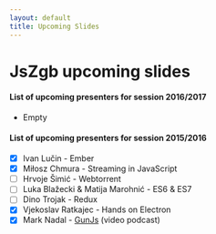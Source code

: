 ```yaml
---
layout: default
title: Upcoming Slides
---
```


# JsZgb upcoming slides
#### List of upcoming presenters for session 2016/2017

* Empty


#### List of upcoming presenters for session 2015/2016

* [X] Ivan Lučin - Ember
* [X] Miłosz Chmura  - Streaming in JavaScript
* [ ] Hrvoje Šimić - Webtorrent
* [ ] Luka Blažecki & Matija Marohnić - ES6 & ES7
* [ ] Dino Trojak - Redux
* [X] Vjekoslav Ratkajec - Hands on Electron
* [X] Mark Nadal - [GunJs](http://gun.js.org/#step1) (video podcast)
